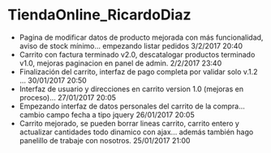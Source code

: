 # TiendaOnline_RicardoDiaz

- Pagina de modificar datos de producto mejorada con más funcionalidad, aviso de stock mínimo... empezando listar pedidos 3/2/2017 20:40
- Carrito con factura terminado v2.0, descatalogar productos terminado v1.0, mejoras paginacion en panel de admin. 2/2/2017 23:40
- Finalización del carrito, interfaz de pago completa por validar solo v.1.2 ... 30/01/2017 20:50
- Interfaz de usuario y direcciones en carrito version 1.0 (mejoras en proceso)... 27/01/2017 20:05
- Empezando interfaz de datos personales del carrito de la compra... cambio campo fecha a tipo jquery 26/01/2017 20:05
- Carrito mejorado, se pueden borrar lineas carrito, carrito entero y actualizar cantidades todo dinamico con ajax...
además también hago panelillo de trabaje con nosotros. 25/01/2017 21:00
